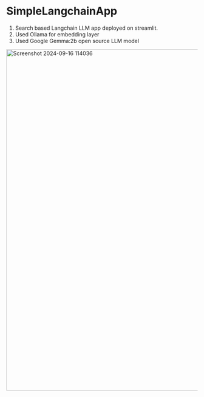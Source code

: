 # SimpleLangchainApp

1. Search based Langchain LLM app deployed on streamlit.
2. Used Ollama for embedding layer
3. Used Google Gemma:2b open source LLM model

<img width="901" alt="Screenshot 2024-09-16 114036" src="https://github.com/user-attachments/assets/99cf9d9a-cd0f-4052-a8fb-e19896ed4306">
